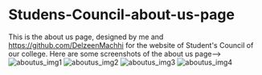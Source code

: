 # Studens-Council-about-us-page
This is the about us page, designed by me and https://github.com/DelzeenMachhi for the website of Student's Council of our college.
Here are some screenshots of the about us page-->
![aboutus_img1](https://user-images.githubusercontent.com/65499431/118153326-6671d500-b433-11eb-857d-ecc60bf0cc19.PNG)
![aboutus_img2](https://user-images.githubusercontent.com/65499431/118153452-8bfede80-b433-11eb-8422-35683923c932.PNG)
![aboutus_img3](https://user-images.githubusercontent.com/65499431/118153466-8f926580-b433-11eb-9322-5d02986990a3.PNG)
![aboutus_img4](https://user-images.githubusercontent.com/65499431/118153478-915c2900-b433-11eb-8be2-f539d236becc.PNG)

